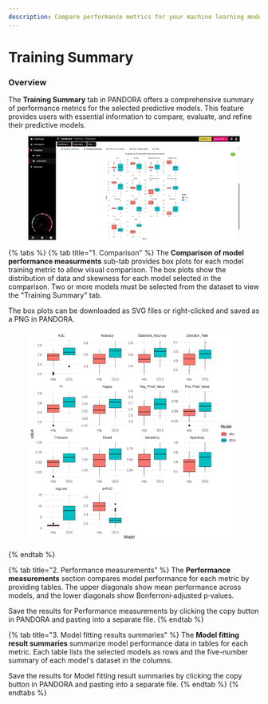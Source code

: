 ```yaml
---
description: Compare performance metrics for your machine learning models.
---
```


# Training Summary

### Overview

The **Training Summary** tab in PANDORA offers a comprehensive summary of performance metrics for the selected predictive models. This feature provides users with essential information to compare, evaluate, and refine their predictive models.



<figure><img src="../../../.gitbook/assets/Exploration_Training Summary.png" alt=""><figcaption></figcaption></figure>

{% tabs %}
{% tab title="1.  Comparison" %}
The **Comparison of model performance measurments** sub-tab provides box plots for each model training metric to allow visual comparison. The box plots show the distribution of data and skewness for each model selected in the comparison. Two or more models must be selected from the dataset to view the "Training Summary" tab.

The box plots can be downloaded as SVG files or right-clicked and saved as a PNG in PANDORA.

<figure><img src="../../../.gitbook/assets/Training Summary_Comparison of models.png" alt=""><figcaption></figcaption></figure>
{% endtab %}

{% tab title="2. Performance measurements" %}
The **Performance measurements** section compares model performance for each metric by providing tables. The upper diagonals show mean performance across models, and the lower diagonals show Bonferroni‐adjusted p‐values.

Save the results for Performance measurements by clicking the copy button in PANDORA and pasting into a separate file.
{% endtab %}

{% tab title="3. Model fitting results summaries" %}
The **Model fitting result summaries** summarize model performance data in tables for each metric. Each table lists the selected models as rows and the five-number summary of each model's dataset in the columns.

Save the results for Model fitting result summaries by clicking the copy button in PANDORA and pasting into a separate file.
{% endtab %}
{% endtabs %}
